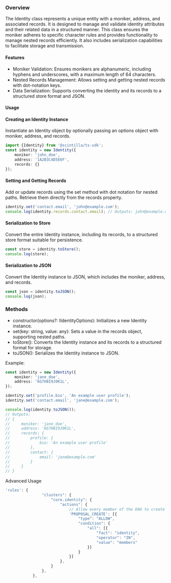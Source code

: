 ### Overview
The Identity class represents a unique entity with a moniker, address, and associated records. It is designed to manage and validate identity attributes and their related data in a structured manner. This class ensures the moniker adheres to specific character rules and provides functionality to manage nested records efficiently. It also includes serialization capabilities to facilitate storage and transmission.

#### Features
- Moniker Validation: Ensures monikers are alphanumeric, including hyphens and underscores, with a maximum length of 64 characters.
- Nested Records Management: Allows setting and getting nested records with dot-notation keys.
- Data Serialization: Supports converting the identity and its records to a structured store format and JSON.

#### Usage

#### Creating an Identity Instance

Instantiate an Identity object by optionally passing an options object with moniker, address, and records.

```typescript
import {Identity} from '@scintilla/ts-sdk';
const identity = new Identity({
    moniker: 'john_doe',
    address: '1A2B3C4D5E6F',
    records: {}
});
```

#### Setting and Getting Records
Add or update records using the set method with dot notation for nested paths. Retrieve them directly from the records property.

```typescript
identity.set('contact.email', 'john@example.com');
console.log(identity.records.contact.email); // Outputs: john@example.com
```

#### Serialization to Store

Convert the entire Identity instance, including its records, to a structured store format suitable for persistence.

```typescript
const store = identity.toStore();
console.log(store);
```

#### Serialization to JSON
Convert the Identity instance to JSON, which includes the moniker, address, and records.

```typescript
const json = identity.toJSON();
console.log(json);
```

### Methods
- constructor(options?: IIdentityOptions): Initializes a new Identity instance.
- set(key: string, value: any): Sets a value in the records object, supporting nested paths.
- toStore(): Converts the Identity instance and its records to a structured format for storage.
- toJSON(): Serializes the Identity instance to JSON.

Example:

```typescript
const identity = new Identity({
    moniker: 'jane_doe',
    address: '6G7H8I9J0K1L',
});

identity.set('profile.bio', 'An example user profile');
identity.set('contact.email', 'jane@example.com');

console.log(identity.toJSON());
// Outputs:
// {
//     moniker: 'jane_doe',
//     address: '6G7H8I9J0K1L',
//     records: {
//         profile: {
//             bio: 'An example user profile'
//         },
//         contact: {
//             email: 'jane@example.com'
//         }
//     }
// }
```


Advanced Usage

```js
'rules': {
                "clusters": {
                    "core.identity": {
                        "actions": {
                            // Allow every member of the DAO to create a proposal
                            'PROPOSAL_CREATE': [{
                                "type": "ALLOW",
                                "condition": {
                                    "all": [{
                                        "fact": "identity",
                                        "operator": "IN",
                                        "value": "members"
                                    }]
                                }
                            }]
                        },
                    }
                },
            },
```
